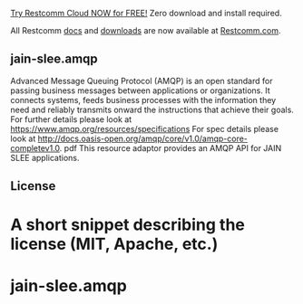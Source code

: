 

[Try Restcomm Cloud NOW for FREE!](https://www.restcomm.com/sign-up/) Zero download and install required.


All Restcomm [docs](https://www.restcomm.com/docs/) and [downloads](https://www.restcomm.com/downloads/) are now available at [Restcomm.com](https://www.restcomm.com).



## jain-slee.amqp

Advanced Message Queuing Protocol (AMQP) is an open standard for passing business
messages between applications or organizations. It connects systems, feeds business processes
with the information they need and reliably transmits onward the instructions that achieve their
goals.
For further details please look at https://www.amqp.org/resources/specifications
For spec details please look at http://docs.oasis-open.org/amqp/core/v1.0/amqp-core-completev1.0.
pdf
This resource adaptor provides an AMQP API for JAIN SLEE applications.
## License

A short snippet describing the license (MIT, Apache, etc.)
=======
# jain-slee.amqp
